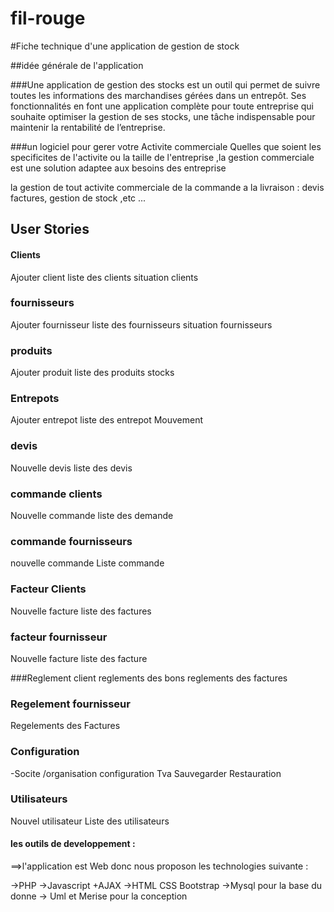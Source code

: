 # fil-rouge

#Fiche technique d'une application de gestion de stock

##idée générale de l'application

###Une application de gestion des stocks est un outil qui permet de suivre toutes les informations des marchandises gérées dans un entrepôt. 
Ses fonctionnalités en font une application complète pour toute entreprise qui souhaite optimiser la gestion de ses stocks, 
une tâche indispensable pour maintenir la rentabilité de l’entreprise.

###un logiciel pour gerer votre Activite commerciale Quelles que soient les specificites de l'activite ou la taille de l'entreprise ,la gestion commerciale est une solution adaptee aux besoins des entreprise

la gestion de tout activite commerciale de la commande a la livraison :
devis factures, gestion de stock ,etc ... 



## User Stories

####  Clients

Ajouter client 
liste des clients
situation clients

### fournisseurs

Ajouter fournisseur
liste des fournisseurs
situation fournisseurs



### produits
Ajouter produit
liste des produits
stocks


### Entrepots
Ajouter entrepot
liste des entrepot
Mouvement

### devis
Nouvelle devis
liste des devis

### commande clients
Nouvelle commande
liste des demande


### commande fournisseurs
nouvelle commande 
Liste commande

### Facteur Clients
Nouvelle facture
liste des factures

### facteur fournisseur
Nouvelle facture
liste des facture

###Reglement client 
reglements des bons 
reglements des factures

### Regelement fournisseur
Regelements des Factures 

### Configuration 
-Socite /organisation 
configuration Tva 
Sauvegarder 
Restauration 


### Utilisateurs
Nouvel utilisateur
Liste des utilisateurs




#### les outils de developpement :

==>l'application est Web donc nous proposon les technologies suivante :

->PHP 
->Javascript +AJAX 
->HTML CSS Bootstrap 
->Mysql pour la base du donne 
-> Uml et Merise pour la conception
